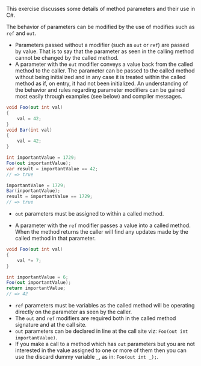 This exercise discusses some details of method parameters and their use in C#.

The behavior of parameters can be modified by the use of modifies such as `ref` and `out`.

- Parameters passed without a modifier (such as `out` or `ref`) are passed by value. That is to say that the parameter as seen in the calling method cannot be changed by the called method.
- A parameter with the `out` modifier conveys a value back from the called method to the caller. The parameter can be passed to the called method without being initialized and in any case it is treated within the called method as if, on entry, it had not been initialized. An understanding of the behavior and rules regarding parameter modifiers can be gained most easily through examples (see below) and compiler messages.

```csharp
void Foo(out int val)
{
    val = 42;
}
void Bar(int val)
{
    val = 42;
}

int importantValue = 1729;
Foo(out importantValue);
var result = importantValue == 42;
// => true

importantValue = 1729;
Bar(inportantValue);
result = importantValue == 1729;
// => true
```

- `out` parameters must be assigned to within a called method.

- A parameter with the `ref` modifier passes a value into a called method. When the method returns the caller will find any updates made by the called method in that parameter.

```csharp
void Foo(out int val)
{
    val *= 7;
}

int importantValue = 6;
Foo(out importantValue);
return importantValue;
// => 42

```

- `ref` parameters must be variables as the called method will be operating directly on the parameter as seen by the caller.
- The `out` and `ref` modifiers are required both in the called method signature and at the call site.
- `out` parameters can be declared in line at the call site viz: `Foo(out int importantValue)`.
- If you make a call to a method which has `out` parameters but you are not interested in the value assigned to one or more of them then you can use the discard dummy variable `_`, as in: `Foo(out int _);`.
